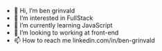 - 👋 Hi, I’m ben grinvald
- 👀 I’m interested in FullStack
- 🌱 I’m currently learning JavaScript
- 💞️ I’m looking to working at front-end
- 📫 How to reach me linkedin.com/in/ben-grinvald

<!---
Ben is a ✨ special ✨ repository because its `README.md` (this file) appears on your GitHub profile.
You can click the Preview link to take a look at your changes.
--->
